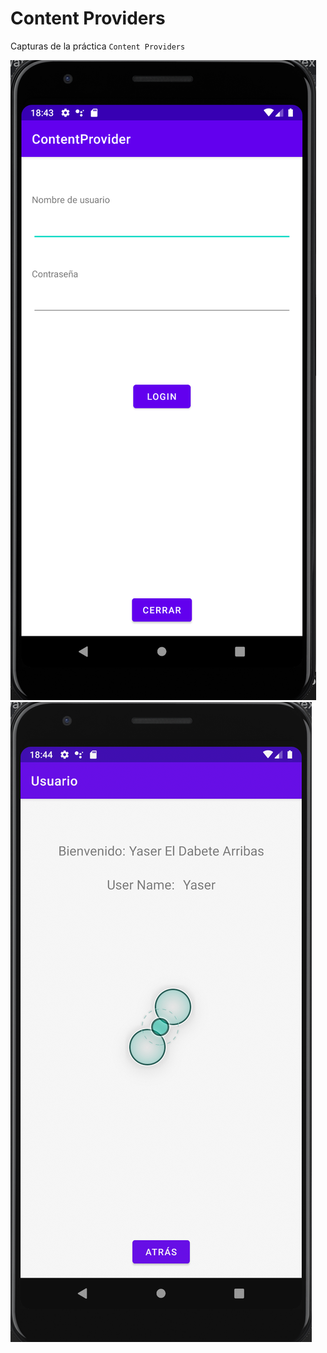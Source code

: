 # Content Providers
Capturas de la práctica `Content Providers`

![Captura 1](https://github.com/yasmanets/persistencia_moviles/blob/main/android/ContentProvider/screenshots/contentProviders1.png)
![Captura 2](https://github.com/yasmanets/persistencia_moviles/blob/main/android/ContentProvider/screenshots/contentProviders2.png)
